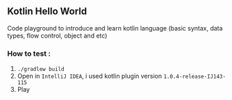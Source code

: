 ## Kotlin Hello World

Code playground to introduce and learn kotlin language (basic syntax, data types, flow control, object and etc)

### How to test :

1. `./gradlew build`
2. Open in `IntelliJ IDEA`, i used kotlin plugin version `1.0.4-release-IJ143-115`
3. Play